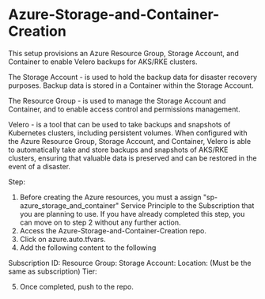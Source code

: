  # Azure-Storage-and-Container-Creation

This setup provisions an Azure Resource Group, Storage Account, and Container to enable Velero backups for AKS/RKE clusters.

 The Storage Account - is used to hold the backup data for disaster recovery purposes. Backup data is stored in a Container within the Storage Account. 
 
 The Resource Group - is used to manage the Storage Account and Container, and to enable access control and permissions management. 
 
 Velero - is a tool that can be used to take backups and snapshots of Kubernetes clusters, including persistent volumes. When configured with the Azure Resource Group, Storage Account, and Container, Velero is able to automatically take and store backups and snapshots of AKS/RKE clusters, ensuring that valuable data is preserved and can be restored in the event of a disaster.

Step: 

1. Before creating the Azure resources, you must a assign "sp-azure_storage_and_container" Service Principle to the Subscription that you are planning to use. If you have already completed this step, you can move on to step 2 without any further action. 
2. Access the Azure-Storage-and-Container-Creation repo. 
3. Click on azure.auto.tfvars. 
4. Add the following content to the following 
 
 Subscription ID:
 Resource Group:
 Storage Account:
 Location: (Must be the same as subscription)
 Tier: 

 5. Once completed, push to the repo. 

 


